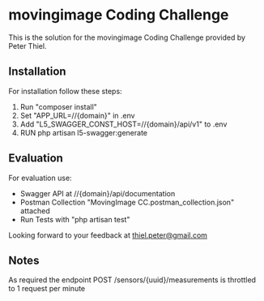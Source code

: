 # movingimage Coding Challenge

This is the solution for the movingimage Coding Challenge provided by Peter Thiel.

## Installation

For installation follow these steps:

1. Run "composer install"
2. Set "APP_URL=//{domain}" in .env
3. Add "L5_SWAGGER_CONST_HOST=//{domain}/api/v1" to .env
4. RUN php artisan l5-swagger:generate

## Evaluation

For evaluation use:

- Swagger API at //{domain}/api/documentation
- Postman Collection "MovingImage CC.postman_collection.json" attached
- Run Tests with "php artisan test"

Looking forward to your feedback at thiel.peter@gmail.com

## Notes
As required the endpoint POST /sensors/{uuid}/measurements is throttled to 1 request per minute

